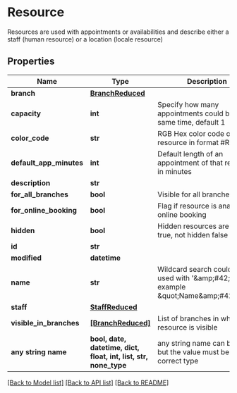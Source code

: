 # Resource

Resources are used with appointments or availabilities and describe either a staff (human resource) or a location (locale resource)

## Properties
Name | Type | Description | Notes
------------ | ------------- | ------------- | -------------
**branch** | [**BranchReduced**](BranchReduced.md) |  | [optional] 
**capacity** | **int** | Specify how many appointments could be at same time, default 1 | [optional] 
**color_code** | **str** | RGB Hex color code of the resource in format #RRGGBB | [optional] 
**default_app_minutes** | **int** | Default length of an appointment of that resource in minutes | [optional] 
**description** | **str** |  | [optional] 
**for_all_branches** | **bool** | Visible for all branches | [optional] 
**for_online_booking** | **bool** | Flag if resource is anabled for online booking | [optional] 
**hidden** | **bool** | Hidden resources are set to true, not hidden false | [optional] 
**id** | **str** |  | [optional] 
**modified** | **datetime** |  | [optional] 
**name** | **str** | Wildcard search could be used with &#39;&amp;amp;#42;&#39;,  for example \&quot;Name&amp;amp;#42;\&quot; | [optional] 
**staff** | [**StaffReduced**](StaffReduced.md) |  | [optional] 
**visible_in_branches** | [**[BranchReduced]**](BranchReduced.md) | List of branches in which the resource is visible | [optional] 
**any string name** | **bool, date, datetime, dict, float, int, list, str, none_type** | any string name can be used but the value must be the correct type | [optional]

[[Back to Model list]](../README.md#documentation-for-models) [[Back to API list]](../README.md#documentation-for-api-endpoints) [[Back to README]](../README.md)


